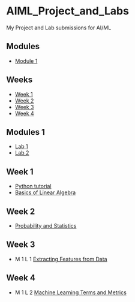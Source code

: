 # AIML_Project_and_Labs
My Project and Lab submissions for AI/ML

## Modules
* [Module 1](https://github.com/YahyaHussain/AIML_Project_and_Labs/tree/main#modules-1)

## Weeks
* [Week 1](https://github.com/YahyaHussain/AIML_Project_and_Labs#week-1)
* [Week 2](https://github.com/YahyaHussain/AIML_Project_and_Labs#week-2)
* [Week 3](https://github.com/YahyaHussain/AIML_Project_and_Labs#week-3)
* [Week 4](https://github.com/YahyaHussain/AIML_Project_and_Labs#week-4)

## Modules 1
* [Lab 1](https://github.com/YahyaHussain/AIML_Project_and_Labs/blob/main/AIML_Module_1_Lab_1_Extracting_features_from_data_.ipynb)
* [Lab 2](https://github.com/YahyaHussain/AIML_Project_and_Labs/blob/main/AIML_Module_1_Lab_2_Machine_learning_terms_and_metrics.ipynb)

## Week 1
* [Python tutorial](https://colab.research.google.com/github/YahyaHussain/AIML_Project_and_Labs/blob/main/python_tutorial.ipynb)
* [Basics of Linear Algebra](https://colab.research.google.com/github/YahyaHussain/AIML_Project_and_Labs/blob/main/basics_of_linear_algebra.ipynb)

## Week 2
* [Probability and Statistics](https://colab.research.google.com/github/YahyaHussain/AIML_Project_and_Labs/blob/main/probability_and_statistics.ipynb)

## Week 3
* M 1 L 1 [Extracting Features from Data](https://github.com/YahyaHussain/AIML_Project_and_Labs/blob/main/AIML_Module_1_Lab_1_Extracting_features_from_data_.ipynb)

## Week 4
* M 1 L 2 [Machine Learning Terms and Metrics](https://github.com/YahyaHussain/AIML_Project_and_Labs/blob/main/AIML_Module_1_Lab_2_Machine_learning_terms_and_metrics.ipynb)
